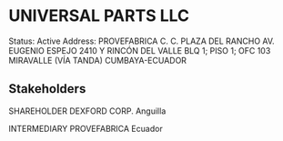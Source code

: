 # UNIVERSAL PARTS LLC
Status: Active
Address: PROVEFABRICA C. C. PLAZA DEL RANCHO AV. EUGENIO ESPEJO 2410 Y RINCÓN DEL VALLE  BLQ 1; PISO 1; OFC 103 MIRAVALLE (VÍA TANDA) CUMBAYA-ECUADOR

## Stakeholders
SHAREHOLDER
DEXFORD CORP.
Anguilla


INTERMEDIARY
PROVEFABRICA
Ecuador



